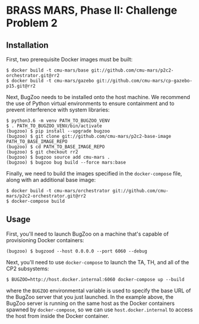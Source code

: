 # BRASS MARS, Phase II: Challenge Problem 2

## Installation

First, two prerequisite Docker images must be built:

```
$ docker build -t cmu-mars/base git://github.com/cmu-mars/p2c2-orchestrator.git@rr2
$ docker build -t cmu-mars/gazebo git://github.com/cmu-mars/cp-gazebo-p15.git@rr2
```

Next, BugZoo needs to be installed onto the host machine. We recommend the use
of Python virtual environments to ensure containment and to prevent
interference with system libraries:

```
$ python3.6 -m venv PATH_TO_BUGZOO_VENV
$ . PATH_TO_BUGZOO_VENV/bin/activate
(bugzoo) $ pip install --upgrade bugzoo
(bugzoo) $ git clone git://github.com/cmu-mars/p2c2-base-image PATH_TO_BASE_IMAGE_REPO
(bugzoo) $ cd PATH_TO_BASE_IMAGE_REPO
(bugzoo) $ git checkout rr2
(bugzoo) $ bugzoo source add cmu-mars .
(bugzoo) $ bugzoo bug build --force mars:base
```

Finally, we need to build the images specified in the `docker-compose` file,
along with an additional base image:

```
$ docker build -t cmu-mars/orchestrator git://github.com/cmu-mars/p2c2-orchestrator.git@rr2
$ docker-compose build
```

## Usage

First, you'll need to launch BugZoo on a machine that's capable of provisioning
Docker containers:

```
(bugzoo) $ bugzood --host 0.0.0.0 --port 6060 --debug
```

Next, you'll need to use `docker-compose` to launch the TA, TH, and all of the
CP2 subsystems:

```
$ BUGZOO=http://host.docker.internal:6060 docker-compose up --build
```

where the `BUGZOO` environmental variable is used to specify the base URL of
the BugZoo server that you just launched. In the example above, the BugZoo
server is running on the same host as the Docker containers spawned by
`docker-compose`, so we can use `host.docker.internal` to access the host
from inside the Docker container.
